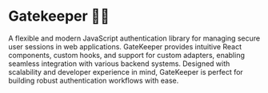 # Gatekeeper 💂🏼

A flexible and modern JavaScript authentication library for managing secure user sessions in web applications.
GateKeeper provides intuitive React components, custom hooks, and support for custom adapters, enabling seamless
integration with various backend systems. Designed with scalability and developer experience in mind, GateKeeper is
perfect for building robust authentication workflows with ease.